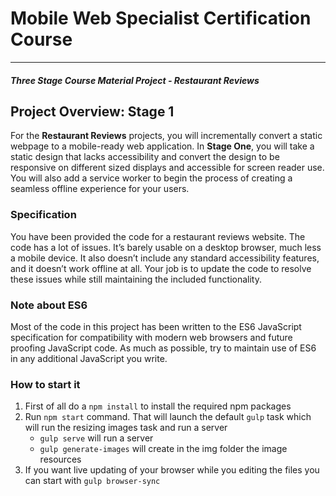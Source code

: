 # Mobile Web Specialist Certification Course
---
#### _Three Stage Course Material Project - Restaurant Reviews_

## Project Overview: Stage 1

For the **Restaurant Reviews** projects, you will incrementally convert a static webpage to a mobile-ready web application. In **Stage One**, you will take a static design that lacks accessibility and convert the design to be responsive on different sized displays and accessible for screen reader use. You will also add a service worker to begin the process of creating a seamless offline experience for your users.

### Specification

You have been provided the code for a restaurant reviews website. The code has a lot of issues. It’s barely usable on a desktop browser, much less a mobile device. It also doesn’t include any standard accessibility features, and it doesn’t work offline at all. Your job is to update the code to resolve these issues while still maintaining the included functionality. 


### Note about ES6
Most of the code in this project has been written to the ES6 JavaScript specification for compatibility with modern web browsers and future proofing JavaScript code. As much as possible, try to maintain use of ES6 in any additional JavaScript you write. 

### How to start it
1. First of all do a `npm install` to install the required npm packages
2. Run `npm start` command. That will launch the default `gulp`  task which will run the resizing images task and run a server
    - `gulp serve` will run a server
    - `gulp generate-images` will create in the img folder the image resources
3. If you want live updating of your browser while you editing the files you can start with `gulp browser-sync`

